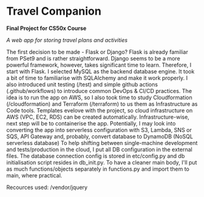# Travel Companion
**Final Project for CS50x Course**

*A web app for storing travel plans and activities*


The first decision to be made - Flask or Django?
Flask is already familiar from PSet9 and is rather straightforward.
Django seems to be a more powerful framework, however, takes significant time to learn. Therefore, I start with Flask.
I selected MySQL as the backend database engine. It took a bit of time to familiarise with SQLAlchemy and make it work properly.
I also introduced unit testing (/test) and simple github actions (.github/workflows) to introduce common DevOps & CI/CD practices.
The idea is to run the app on AWS, so I also took time to study Cloudformation (/cloudformation) and Terraform (/terraform) to us them as Infrastructure as Code tools. Templates evelove with the project, so cloud infrastructure on AWS (VPC, EC2, RDS) can be created automatically. Infrastructure-wise, next step will be to containerise the app. Potentially, I may look into converting the app into serverless configuration with S3, Lambda, SNS or SQS, API Gateway and, probably, convert database to DynamoDB (NoSQL serverless database)
To help shifting between single-machine development and tests/production in the cloud, I put all DB configuration in the external files. The database connection config is stored in etc/config.py and db initialisation script resides in db_init.py.
To have a cleaner main body, I'll put as much functions/objects separately in functions.py and import them to main, where practical.

Recources used:
/vendor/jquery






